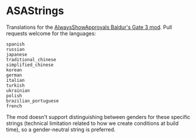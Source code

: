 # ASAStrings
Translations for the [AlwaysShowApprovals Baldur's Gate 3 mod](https://www.nexusmods.com/baldursgate3/mods/4675/). Pull requests welcome for the languages:

```
spanish
russian
japanese
traditional_chinese
simplified_chinese
korean
german
italian
turkish
ukrainian
polish
brazilian_portuguese
french
```
The mod doesn't support distinguishing between genders for these specific strings (technical limitation related to how we create conditions at build time), so a gender-neutral string is preferred.
